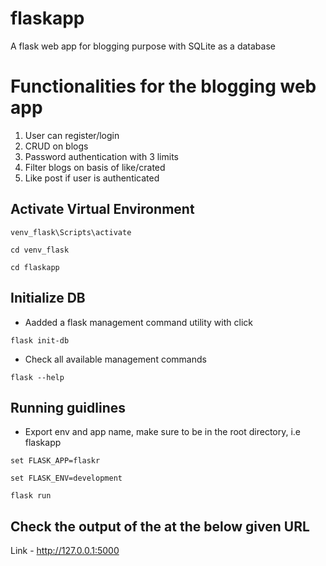 # flaskapp
A flask web app for blogging purpose with SQLite as a database

# Functionalities for the blogging web app
1. User can register/login
2. CRUD on blogs
3. Password authentication with 3 limits
4. Filter blogs on basis of like/crated
5. Like post if user is authenticated

## Activate Virtual Environment
```
venv_flask\Scripts\activate

cd venv_flask

cd flaskapp
```

## Initialize DB

- Aadded a flask management command utility with click
```
flask init-db
```

- Check all available management commands
```
flask --help
```

## Running guidlines

-  Export env and app name, make sure to be in the root directory, i.e flaskapp

```
set FLASK_APP=flaskr

set FLASK_ENV=development

flask run
```
## Check the output of the at the below given URL
Link - http://127.0.0.1:5000
